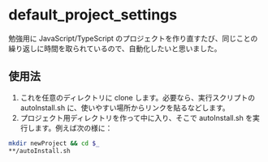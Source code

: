 # default_project_settings
勉強用に JavaScript/TypeScript のプロジェクトを作り直すたび、同じことの繰り返しに時間を取られているので、自動化したいと思いました。

## 使用法
1. これを任意のディレクトリに clone します。必要なら、実行スクリプトの autoInstall.sh に、使いやすい場所からリンクを貼るなどします。
2. プロジェクト用ディレクトリを作って中に入り、そこで autoInstall.sh を実行します。例えば次の様に：
```bash
mkdir newProject && cd $_
**/autoInstall.sh
```
